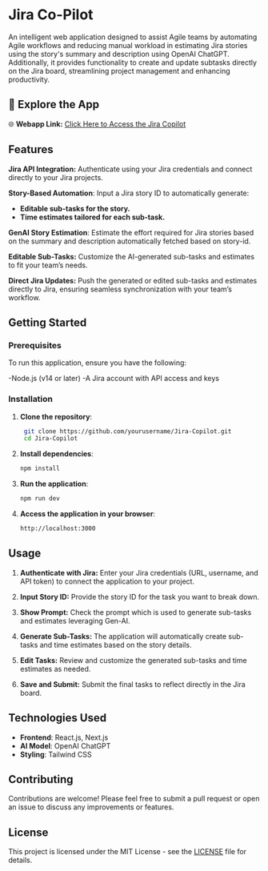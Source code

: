 # Jira Co-Pilot

An intelligent web application designed to assist Agile teams by automating Agile workflows and reducing manual workload in estimating Jira stories using the story's summary and description using OpenAI ChatGPT. Additionally, it provides functionality to create and update subtasks directly on the Jira board, streamlining project management and enhancing productivity.

## 🚀 Explore the App

🌐 **Webapp Link:** [Click Here to Access the Jira Copilot](https://jira-copilot.vercel.app)

## Features

**Jira API Integration:** Authenticate using your Jira credentials and connect directly to your Jira projects.

**Story-Based Automation**: Input a Jira story ID to automatically generate:
- **Editable sub-tasks for the story.**
- **Time estimates tailored for each sub-task.**

**GenAI Story Estimation**: Estimate the effort required for Jira stories based on the summary and description automatically fetched based on story-id.

**Editable Sub-Tasks:** Customize the AI-generated sub-tasks and estimates to fit your team’s needs.

**Direct Jira Updates:** Push the generated or edited sub-tasks and estimates directly to Jira, ensuring seamless synchronization with your team’s workflow.

## Getting Started

### Prerequisites
To run this application, ensure you have the following:

-Node.js (v14 or later)
-A Jira account with API access and keys

### Installation

1. **Clone the repository**:

   ```bash
    git clone https://github.com/yourusername/Jira-Copilot.git
    cd Jira-Copilot
   ```

2. **Install dependencies**:

   ```bash
   npm install
   ```

3. **Run the application**:

   ```bash
   npm run dev
   ```

4. **Access the application in your browser**:

   ```bash
   http://localhost:3000
   ```
## Usage

1. **Authenticate with Jira:**
Enter your Jira credentials (URL, username, and API token) to connect the application to your project.

2. **Input Story ID:**
Provide the story ID for the task you want to break down.

3. **Show Prompt:**
Check the prompt which is used to generate sub-tasks and estimates leveraging Gen-AI.

4. **Generate Sub-Tasks:**
The application will automatically create sub-tasks and time estimates based on the story details.

5. **Edit Tasks:**
Review and customize the generated sub-tasks and time estimates as needed.

6. **Save and Submit:**
Submit the final tasks to reflect directly in the Jira board.

## Technologies Used
- **Frontend**: React.js, Next.js
- **AI Model**: OpenAI ChatGPT
- **Styling**: Tailwind CSS

## Contributing

Contributions are welcome! Please feel free to submit a pull request or open an issue to discuss any improvements or features.

## License

This project is licensed under the MIT License - see the [LICENSE](LICENSE) file for details.
